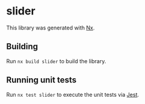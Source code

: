 # slider

This library was generated with [Nx](https://nx.dev).

## Building

Run `nx build slider` to build the library.

## Running unit tests

Run `nx test slider` to execute the unit tests via [Jest](https://jestjs.io).
